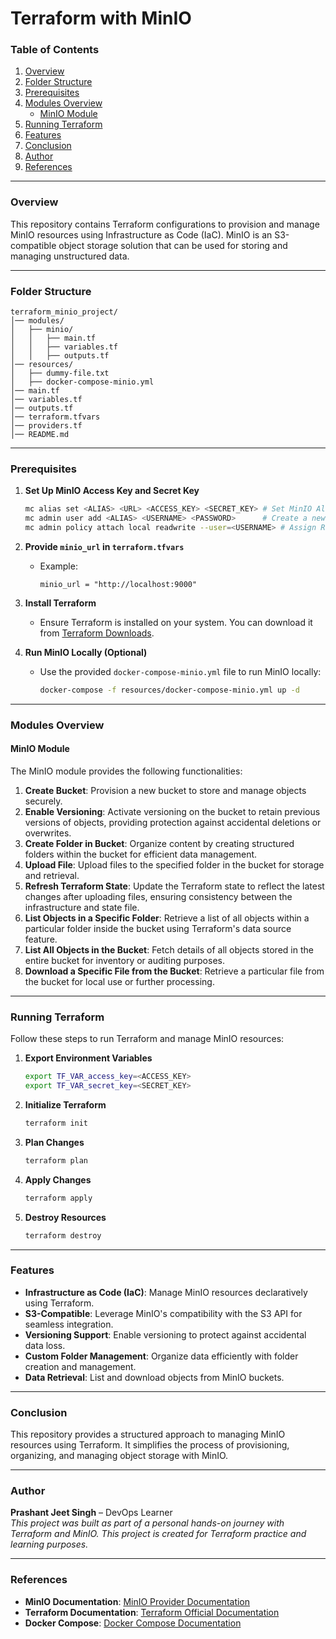 # Terraform with MinIO

### Table of Contents
1. [Overview](#overview)
2. [Folder Structure](#folder-structure)
3. [Prerequisites](#prerequisites)
4. [Modules Overview](#modules-overview)
    - [MinIO Module](#minio-module)
5. [Running Terraform](#running-terraform)
6. [Features](#features)
7. [Conclusion](#conclusion)
8. [Author](#author)
9. [References](#references)

---

### Overview
This repository contains Terraform configurations to provision and manage MinIO resources using Infrastructure as Code (IaC). MinIO is an S3-compatible object storage solution that can be used for storing and managing unstructured data.

---

### Folder Structure
```
terraform_minio_project/
│── modules/
│   ├── minio/
│   │   ├── main.tf
│   │   ├── variables.tf
│   │   ├── outputs.tf
│── resources/
│   ├── dummy-file.txt
│   ├── docker-compose-minio.yml
│── main.tf
│── variables.tf
│── outputs.tf
│── terraform.tfvars
│── providers.tf
│── README.md
```

---

### Prerequisites
1. **Set Up MinIO Access Key and Secret Key**
    ```sh
    mc alias set <ALIAS> <URL> <ACCESS_KEY> <SECRET_KEY> # Set MinIO Alias
    mc admin user add <ALIAS> <USERNAME> <PASSWORD>      # Create a new user with a password
    mc admin policy attach local readwrite --user=<USERNAME> # Assign Read/Write Policy
    ```

2. **Provide `minio_url` in `terraform.tfvars`**
    - Example:
      ```hcl
      minio_url = "http://localhost:9000"
      ```

3. **Install Terraform**
    - Ensure Terraform is installed on your system. You can download it from [Terraform Downloads](https://www.terraform.io/downloads).

4. **Run MinIO Locally (Optional)**
    - Use the provided `docker-compose-minio.yml` file to run MinIO locally:
      ```sh
      docker-compose -f resources/docker-compose-minio.yml up -d
      ```

---

### Modules Overview

#### **MinIO Module**
The MinIO module provides the following functionalities:

1. **Create Bucket**: Provision a new bucket to store and manage objects securely.
2. **Enable Versioning**: Activate versioning on the bucket to retain previous versions of objects, providing protection against accidental deletions or overwrites.
3. **Create Folder in Bucket**: Organize content by creating structured folders within the bucket for efficient data management.
4. **Upload File**: Upload files to the specified folder in the bucket for storage and retrieval.
5. **Refresh Terraform State**: Update the Terraform state to reflect the latest changes after uploading files, ensuring consistency between the infrastructure and state file.
6. **List Objects in a Specific Folder**: Retrieve a list of all objects within a particular folder inside the bucket using Terraform's data source feature.
7. **List All Objects in the Bucket**: Fetch details of all objects stored in the entire bucket for inventory or auditing purposes.
8. **Download a Specific File from the Bucket**: Retrieve a particular file from the bucket for local use or further processing.

---

### Running Terraform
Follow these steps to run Terraform and manage MinIO resources:

1. **Export Environment Variables**
    ```sh
    export TF_VAR_access_key=<ACCESS_KEY>
    export TF_VAR_secret_key=<SECRET_KEY>
    ```

2. **Initialize Terraform**
    ```sh
    terraform init
    ```

3. **Plan Changes**
    ```sh
    terraform plan
    ```

4. **Apply Changes**
    ```sh
    terraform apply
    ```

5. **Destroy Resources**
    ```sh
    terraform destroy
    ```

---

### Features
- **Infrastructure as Code (IaC)**: Manage MinIO resources declaratively using Terraform.
- **S3-Compatible**: Leverage MinIO's compatibility with the S3 API for seamless integration.
- **Versioning Support**: Enable versioning to protect against accidental data loss.
- **Custom Folder Management**: Organize data efficiently with folder creation and management.
- **Data Retrieval**: List and download objects from MinIO buckets.

---

### Conclusion
This repository provides a structured approach to managing MinIO resources using Terraform. It simplifies the process of provisioning, organizing, and managing object storage with MinIO.

---

### Author
**Prashant Jeet Singh** – DevOps Learner  
_This project was built as part of a personal hands-on journey with Terraform and MinIO. This project is created for Terraform practice and learning purposes._

---

### References
- **MinIO Documentation**: [MinIO Provider Documentation](https://registry.terraform.io/providers/aminueza/minio/latest/docs)
- **Terraform Documentation**: [Terraform Official Documentation](https://www.terraform.io/docs)
- **Docker Compose**: [Docker Compose Documentation](https://docs.docker.com/compose/)
